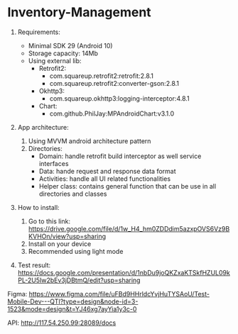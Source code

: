 # Inventory-Management

1. Requirements:
   - Minimal SDK 29 (Android 10)
   - Storage capacity: 14Mb
   - Using external lib:
     - Retrofit2:
       - com.squareup.retrofit2:retrofit:2.8.1
       - com.squareup.retrofit2:converter-gson:2.8.1
     - Okhttp3:
       - com.squareup.okhttp3:logging-interceptor:4.8.1
     - Chart:
       - com.github.PhilJay:MPAndroidChart:v3.1.0

2. App architecture:
     1. Using MVVM android architecture pattern
     2. Directories:
         - Domain: handle retrofit build interceptor as well service interfaces
         - Data: hande request and response data format
         - Activities: handle all UI related functionalities
         - Helper class: contains general function that can be use in all directories and classes

3. How to install:
     1. Go to this link: https://drive.google.com/file/d/1w_H4_hm0ZDDdim5azxpOVS6Vz9BKVHOn/view?usp=sharing
     2. Install on your device
     3. Recommended using light mode 

4. Test result: https://docs.google.com/presentation/d/1nbDu9joQKZxaKTSkfHZUL09kPL-2U5Iw2bEv3jDBtmQ/edit?usp=sharing

Figma: https://www.figma.com/file/uFBd9HHrldcYvjHuTYSAoU/Test-Mobile-Dev---QTI?type=design&node-id=3-1523&mode=design&t=YJ46xg7ayYia1y3c-0

API: http://117.54.250.99:28089/docs
